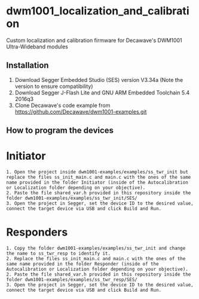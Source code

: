# dwm1001_localization_and_calibration
Custom localization and calibration firmware for Decawave's DWM1001 Ultra-Wideband modules
## Installation
  1. Download Segger Embedded Studio (SES) version V3.34a (Note the version to ensure compatibility)
  2. Download Segger J-Flash Lite and GNU ARM Embedded Toolchain 5.4 2016q3
  3. Clone Decawave's code example from https://github.com/Decawave/dwm1001-examples.git

## How to program the devices
# Initiator
	1. Open the project inside dwm1001-examples/examples/ss_twr_init but replace the files ss_init_main.c and main.c with the ones of the same name provided in the folder Initiator (inside of the Autocalibration or Localization folder depending on your objective).
	2. Paste the file shared_var.h provided in this repository inside the folder dwm1001-examples/examples/ss_twr_init/SES/
	3. Open the project in Segger, set the device ID to the desired value, connect the target device via USB and click Build and Run.

# Responders
	1. Copy the folder dwm1001-examples/examples/ss_twr_init and change the name to ss_twr_resp to identify it.
	2. Replace the files ss_init_main.c and main.c with the ones of the same name provided in the folder Responder (inside of the Autocalibration or Localization folder depending on your objective).
	2. Paste the file shared_var.h provided in this repository inside the folder dwm1001-examples/examples/ss_twr_resp/SES/
	3. Open the project in Segger, set the device ID to the desired value, connect the target device via USB and click Build and Run.
